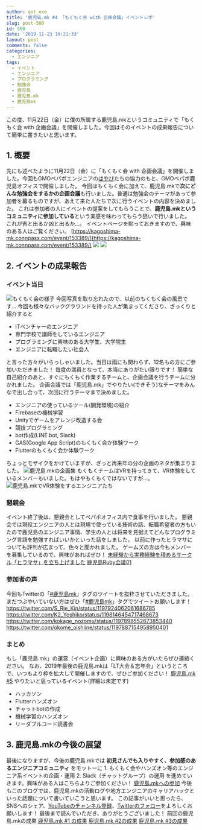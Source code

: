 ```yaml
---
author: qst_exe
title: '鹿児島.mk #4 「もくもく会 with 企画会議」イベントレポ'
slug: post-500
id: 500
date: '2019-11-23 19:21:33'
layout: post
comments: false
categories:
  - エンジニア
tags:
  - イベント
  - エンジニア
  - プログラミング
  - 勉強会
  - 鹿児島
  - 鹿児島.mk
  - 鹿児島mk
---
```


この度、11月22日（金）に僕の所属する<span class="pinkline">鹿児島.mk</span>というコミュニティで<span class="pinkline">「もくもく会 with 企画会議」</span>を開催しました。今回はそのイベントの成果報告について簡単に書きたいと思います。

## 1\. 概要

先にも述べたように11月22日（金）に「もくもく会 with 企画会議」を開催しました。今回もGMOペパボエンジニアの[はやぴ](https://twitter.com/hayapi_ppb)たちの協力のもと、GMOペパボ鹿児島オフィスで開催しました。 今回はもくもく会に加えて、鹿児島.mkで<span class="pinkline" style="font-weight: bold;">次にどんな勉強会をするかの企画会議</span>も行いました。普通は勉強会のテーマがあって参加者を募るものですが、あえて来た人たちで次に行うイベントの内容を決めました。 これは参加者の人にイベントの提案をしてもらうことで、<span class="pinkline" style="font-weight: bold;">鹿児島.mkというコミュニティに参加している</span>という実感を味わってもらう狙いで行いました。 これが吉と出るか凶と出るか…。 イベントページを貼っておきますので、興味のある人はご覧ください。 [https://kagoshima-mk.connpass.com/event/153389/](https://kagoshima-mk.connpass.com/event/153389/) [![](https://www27.a8.net/svt/bgt?aid=190921185611&wid=001&eno=01&mid=s00000000404022006000&mc=1)](https://px.a8.net/svt/ejp?a8mat=35O3Q9+A3RVEA+348+3N0NDT) ![](https://www19.a8.net/0.gif?a8mat=35O3Q9+A3RVEA+348+3N0NDT)

## 2\. イベントの成果報告

### イベント当日

![もくもく会の様子](https://kusutan.com/wp-content/uploads/2019/07/4206ef9f-20190712_192534-1024x768.jpg) 今回写真を取り忘れたので、以前のもくもく会の風景です… 今回も様々なバックグラウンドを持った人が集まってくださり、ざっくりと紹介すると

<div class="background-filter">

*   ITベンチャーのエンジニア
*   専門学校で講師をしているエンジニア
*   プログラミングに興味のある大学生、大学院生
*   エンジニアに転職したい社会人

</div>

と言った方々がいらっしゃいました。当日は雨にも関わらず、12名もの方にご参加いただきました！ 毎度の満員となって、本当にありがたい限りです！ 簡単な自己紹介のあと、すぐにもくもく作業するチームと、企画会議を行うチームに分かれました。 企画会議では「鹿児島.mk」でやりたい(できそう)なテーマをみんなで出し合って、次回に行うテーマまで決めました。

<div class="background-filter">

*   エンジニアの使っているツール(開発環境)の紹介
*   Firebaseの機械学習
*   Unityでゲームをアレンジ改造する会
*   競技プログラミング
*   bot作成(LINE bot, Slack)
*   GAS(Google App Script)のもくもく会か体験ワーク
*   Flutterのもくもく会か体験ワーク

</div>

ちょっとモザイクをかけていますが、ざっと再来年の分の企画のネタが集まりました。 ![鹿児島.mkの企画集](https://kusutan.com/wp-content/uploads/2019/11/f89f733f-gxtazurkvllzic81574503775_1574503789.jpg) もくもくチームは<span class="pinkline">VRを持ってきて、VR体験</span>をしているメンバーもいました。もはやもくもくではないですが…。 ![鹿児島.mkでVR体験をするエンジニアたち](https://kusutan.com/wp-content/uploads/2019/11/033964ee-ej-ersouwae5ga--768x1024.jpeg)

### 懇親会

イベント終了後は、懇親会としてペパボオフィス内で食事を行いました。 懇親会では現役エンジニアの人とは現場で使っている技術の話、転職希望者の方もいたので鹿児島のエンジニア事情、学生の人とは将来を見据えてどんなプログラミング言語を勉強すればいいかといった話をしました。 以前に作ったヒラマサについても評判が広まって、色々と聞かれました。 ゲームズの方は今もメンバーを募集しているので、興味があればぜひ！ [未経験から実務経験を積めるサークル「ヒラマサ」を立ち上げました](https://kusutan.com/hiramasa/344/) [鹿児島Ruby会議01](https://k-ruby.github.io/kagoshima-rubykaigi01/)

### 参加者の声

今回もTwitterの「[#鹿児島mk](https://twitter.com/search?q=%23鹿児島mk)」タグのツイートを抜粋させていただきました。まだつぶやいていない方はぜひ「[#鹿児島mk](https://twitter.com/search?q=%23鹿児島mk)」タグでツイートお願いします！ https://twitter.com/S_Rie_Kin/status/1197924062061686785 https://twitter.com/K2_Yoshiko/status/1198146454717468673 https://twitter.com/kokage_nozomu/status/1197898552673853440 https://twitter.com/okome_oishiine/status/1197887154958950401

### まとめ

もし「鹿児島.mk」の運営（イベント企画）に興味のある方がいたらぜひ連絡ください。 なお、2019年最後の鹿児島.mkは「LT大会＆忘年会」というところで、いつもより枠を拡大して開催しますので、ぜひご参加ください！ [鹿児島.mk #5](https://kagoshima-mk.connpass.com/event/157114/) やりたいと思っているイベント(詳細は未定です)

<div class="background-filter">

*   ハッカソン
*   Flutterハンズオン
*   チャットbotの作成
*   機械学習のハンズオン
*   リーダブルコード読書会

</div>

## 3\. 鹿児島.mkの今後の展望

最後になりますが、今後の鹿児島.mkでは <span class="pinkline" style="font-weight: bold;">初見さんでも入りやすく、参加感のあるエンジニアコミュニティ</span> をモットーに 1\. もくもく会やハンズオン等のエンジニア系イベントの企画・運用 2\. Slack（チャットグループ）の運用 を進めていきます。興味がある人はこちらよりご参加ください！ [鹿児島.mkへの参加](https://join.slack.com/t/kagoshima-mk/shared_invite/enQtNzMxNzc3NTQ4NDM5LTI4NGU3NjQzYjZjNjI3MDU3MWU2YmMxNGJjNzU0N2NkOTg3MGJhZGZjZDUwYTkzMGRmMGQ1ZDNiNTVlYmNmNTQ) 今後もこのブログでは、鹿児島.mkの活動ログや地方エンジニアのキャリアハックといった話題について書いていこうと思います。 この記事がいいと思ったら、SNSへのシェア、[YouTubeのチャンネル登録](https://www.youtube.com/channel/UCuYiSs3MVn3BWtHPsGQ8vIA?sub_confirmation=1)、[Twitterのフォロー](https://twitter.com/kusutann)をよろしくお願いします！ 最後まで読んでいただき、ありがとうございました！ 前回の鹿児島.mkの成果 [鹿児島.mk #1 の成果](https://kusutan.com/engineer/158/) [鹿児島.mk #2の成果](https://kusutan.com/engineer/357/) [鹿児島.mk #3の成果](https://kusutan.com/engineer/447/)